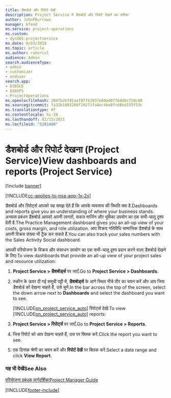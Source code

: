 ```yaml
---
title: डैशबोर्ड और रिपोर्ट देखें
description: Project Service में डैशबोर्ड और रिपोर्ट देखने का तरीका
author: JohnPBurrows
manager: kfend
ms.service: project-operations
ms.custom:
- dyn365-projectservice
ms.date: 8/03/2018
ms.topic: article
ms.author: ruhercul
audience: Admin
search.audienceType:
- admin
- customizer
- enduser
search.app:
- D365CE
- D365PS
- ProjectOperations
ms.openlocfilehash: 294fb2bf81aaf07f62937e69ad07f6ddbc72dc80
ms.sourcegitcommit: fa32b1893286f20271fa4ec4be8fc68bd135f53c
ms.translationtype: HT
ms.contentlocale: hi-IN
ms.lasthandoff: 02/15/2021
ms.locfileid: "5281480"
---
```

# <a name="view-dashboards-and-reports-project-service"></a><span data-ttu-id="7338c-103">डैशबोर्ड और रिपोर्ट देखना (Project Service)</span><span class="sxs-lookup"><span data-stu-id="7338c-103">View dashboards and reports (Project Service)</span></span>

[!include [banner](../includes/psa-now-project-operations.md)]

[!INCLUDE[cc-applies-to-psa-app-1x-2x](../includes/cc-applies-to-psa-app-1x-2x.md)]

<span data-ttu-id="7338c-104">डैशबोर्ड और रिपोर्ट्स आपको यह समझ देते हैं कि आपके व्‍यवसाय की स्थिति क्‍या है.</span><span class="sxs-lookup"><span data-stu-id="7338c-104">Dashboards and reports give you an understanding of where your business stands.</span></span> <span data-ttu-id="7338c-105">अभ्यास प्रबंधन डैशबोर्ड आपको अपनी लागतों, सकल मार्जिन और भूमिका उपयोग का एक सभी-चालू दृश्‍य देती है.</span><span class="sxs-lookup"><span data-stu-id="7338c-105">The Practice Management dashboard gives you an all-up view of your costs, gross margin, and role utilization.</span></span> <span data-ttu-id="7338c-106">आप विक्रय गतिविधि सामाजिक डैशबोर्ड के साथ अपनी विक्रय संख्‍या भी ट्रैक कर सकते हैं.</span><span class="sxs-lookup"><span data-stu-id="7338c-106">You can also track your sales numbers with the Sales Activity Social dashboard.</span></span>  
  
 <span data-ttu-id="7338c-107">आपकी परियोजना के विक्रय और संसाधन उपयोग का एक सभी-चालू दृश्‍य प्रदान करने वाला डैशबोर्ड देखने के लिए:</span><span class="sxs-lookup"><span data-stu-id="7338c-107">To view dashboards that provide an all-up view of your project sales and resource utilization:</span></span>  
  
1. <span data-ttu-id="7338c-108">**Project Service > डैशबोर्ड्स** पर जाएँ.</span><span class="sxs-lookup"><span data-stu-id="7338c-108">Go to **Project Service > Dashboards**.</span></span>  
  
2. <span data-ttu-id="7338c-109">स्क्रीन के ऊपर दी गई समूची पट्टी में, **डैशबोर्ड्स** के आगे स्थित नीचे तीर का चयन करें और आप जिस डैशबोर्ड को देखना चाहते हैं, उसे चुनें.</span><span class="sxs-lookup"><span data-stu-id="7338c-109">In the bar across the top of the screen, select the down arrow next to **Dashboards** and select the dashboard you want to see.</span></span>  
  
   <span data-ttu-id="7338c-110">[!INCLUDE[pn_project_service_auto](../includes/pn-project-service-auto.md)] रिपोर्ट्स देखें:</span><span class="sxs-lookup"><span data-stu-id="7338c-110">To view [!INCLUDE[pn_project_service_auto](../includes/pn-project-service-auto.md)] reports:</span></span>  
  
3. <span data-ttu-id="7338c-111">**Project Service > रिपोर्ट्स** पर जाएँ.</span><span class="sxs-lookup"><span data-stu-id="7338c-111">Go to **Project Service > Reports**.</span></span>  
  
4. <span data-ttu-id="7338c-112">जिस रिपोर्ट को आप देखना चाहते हैं, उस पर क्लिक करें.</span><span class="sxs-lookup"><span data-stu-id="7338c-112">Click the report you want to see.</span></span>  
  
5. <span data-ttu-id="7338c-113">एक दिनांक श्रेणी का चयन करें और **रिपोर्ट देखें** पर क्लिक करें.</span><span class="sxs-lookup"><span data-stu-id="7338c-113">Select a date range and click **View Report**.</span></span>  
  
### <a name="see-also"></a><span data-ttu-id="7338c-114">यह भी देखें</span><span class="sxs-lookup"><span data-stu-id="7338c-114">See Also</span></span>  
 [<span data-ttu-id="7338c-115">परियोजना प्रबंधक मार्गदर्शिका</span><span class="sxs-lookup"><span data-stu-id="7338c-115">Project Manager Guide</span></span>](../psa/project-manager-guide.md)


[!INCLUDE[footer-include](../includes/footer-banner.md)]